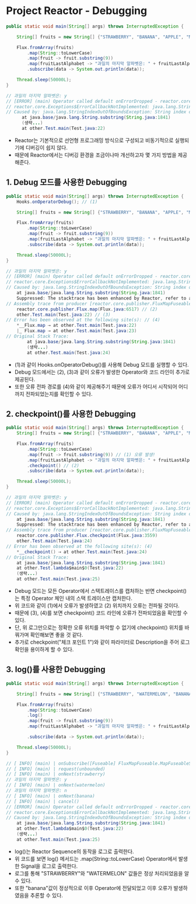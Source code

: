 # Project Reactor - Debugging
```java
public static void main(String[] args) throws InterruptedException {

    String[] fruits = new String[] {"STRAWBERRY", "BANANA", "APPLE", "MELON"};

    Flux.fromArray(fruits)
        .map(String::toLowerCase)
        .map(fruit -> fruit.substring(9))
        .map(fruitLastAlphabet -> "과일의 마지막 알파벳은: " + fruitLastAlphabet) // (1)BANANA가 해당 Operator에 입력값으로 들어가면 오류 발생!
        .subscribe(data -> System.out.println(data));

    Thread.sleep(50000L);
}

// 과일의 마지막 알파벳은: y
// [ERROR] (main) Operator called default onErrorDropped - reactor.core.Exceptions$ErrorCallbackNotImplemented: java.lang.StringIndexOutOfBoundsException: String index out of range: -3
// reactor.core.Exceptions$ErrorCallbackNotImplemented: java.lang.StringIndexOutOfBoundsException: String index out of range: -3
// Caused by: java.lang.StringIndexOutOfBoundsException: String index out of range: -3
      at java.base/java.lang.String.substring(String.java:1841)
      (생략...)
      at other.Test.main(Test.java:22)
```
- Reactor는 기본적으로 선언형 프로그래밍 방식으로 구성되고 비동기적으로 실행되기에 디버깅이 쉽지 않다.
- 때문에 Reactor에서는 디버깅 환경을 조금이나마 개선하고자 몇 가지 방법을 제공해준다.

## 1. Debug 모드를 사용한 Debugging
```java
public static void main(String[] args) throws InterruptedException {
    Hooks.onOperatorDebug(); // (1)

    String[] fruits = new String[] {"STRAWBERRY", "BANANA", "APPLE", "MELON"};

    Flux.fromArray(fruits)
        .map(String::toLowerCase)
        .map(fruit -> fruit.substring(9))
        .map(fruitLastAlphabet -> "과일의 마지막 알파벳은: " + fruitLastAlphabet)
        .subscribe(data -> System.out.println(data));

    Thread.sleep(50000L);
}

// 과일의 마지막 알파벳은: y
// [ERROR] (main) Operator called default onErrorDropped - reactor.core.Exceptions$ErrorCallbackNotImplemented: java.lang.StringIndexOutOfBoundsException: String index out of range: -3
// reactor.core.Exceptions$ErrorCallbackNotImplemented: java.lang.StringIndexOutOfBoundsException: String index out of range: -3
// Caused by: java.lang.StringIndexOutOfBoundsException: String index out of range: -3
	at java.base/java.lang.String.substring(String.java:1841)
	Suppressed: The stacktrace has been enhanced by Reactor, refer to additional information below: 
// Assembly trace from producer [reactor.core.publisher.FluxMapFuseable] :
	reactor.core.publisher.Flux.map(Flux.java:6517) // (2)
	other.Test.main(Test.java:22) // (3)
// Error has been observed at the following site(s): // (4)
	*__Flux.map ⇢ at other.Test.main(Test.java:22)
	|_ Flux.map ⇢ at other.Test.main(Test.java:23)
// Original Stack Trace:
		at java.base/java.lang.String.substring(String.java:1841)
        (생략...)
		at other.Test.main(Test.java:24)
```
- (1)과 같이 Hooks.onOperatorDebug()를 사용해 Debug 모드를 실행할 수 있다.
- Debug 모드에서는 (2), (3)과 같이 오류가 발생한 Operator와 코드 라인이 추가로 제공된다.
- 또한 오류 전파 경로를 (4)와 같이 제공해주기 때문에 오류가 어디서 시작되어 어디까지 전파되었는지를 확인할 수 있다.

## 2. checkpoint()를 사용한 Debugging
```java
public static void main(String[] args) throws InterruptedException {
    String[] fruits = new String[] {"STRAWBERRY", "BANANA", "APPLE", "MELON"};

    Flux.fromArray(fruits)
        .map(String::toLowerCase)
        .map(fruit -> fruit.substring(9)) // (1) 오류 발생!
        .map(fruitLastAlphabet -> "과일의 마지막 알파벳은: " + fruitLastAlphabet)
        .checkpoint() // (2)
        .subscribe(data -> System.out.println(data));

    Thread.sleep(50000L);
}

// 과일의 마지막 알파벳은: y
// [ERROR] (main) Operator called default onErrorDropped - reactor.core.Exceptions$ErrorCallbackNotImplemented: java.lang.StringIndexOutOfBoundsException: String index out of range: -3
// reactor.core.Exceptions$ErrorCallbackNotImplemented: java.lang.StringIndexOutOfBoundsException: String index out of range: -3
// Caused by: java.lang.StringIndexOutOfBoundsException: String index out of range: -3
	at java.base/java.lang.String.substring(String.java:1841)
	Suppressed: The stacktrace has been enhanced by Reactor, refer to additional information below: 
// Assembly trace from producer [reactor.core.publisher.FluxMapFuseable] : (3)
	reactor.core.publisher.Flux.checkpoint(Flux.java:3559)
	other.Test.main(Test.java:24)
// Error has been observed at the following site(s): (4)
	*__checkpoint() ⇢ at other.Test.main(Test.java:24)
// Original Stack Trace:
    at java.base/java.lang.String.substring(String.java:1841)
    at other.Test.lambda$main$0(Test.java:22)
    (생략...)
    at other.Test.main(Test.java:25)
```
- Debug 모드는 모든 Operator에서 스택트레이스를 캡처하는 반면 checkpoint()는 특정 Operator 체인 내의 스택 트레이스만 캡처한다.
- 위 코드와 같이 (1)에서 오류가 발생하였고 (2) 위치까지 오류는 전파될 것이다.
- 때문에 (3), (4)를 보면 checkpoint() 코드 라인에 오류가 전파되었음을 확인할 수 있다.
- 단, 위 로그만으로는 정확한 오류 위치를 파악할 수 없기에 checkpoint() 위치를 바꿔가며 확인해보면 좋을 것 같다.
- 추가로 checkpoint("체크 포인트 1")와 같이 파라미터로 Description을 주어 로그 확인을 용이하게 할 수 있다.

## 3. log()를 사용한 Debugging
```java
public static void main(String[] args) throws InterruptedException {

    String[] fruits = new String[] {"STRAWBERRY", "WATERMELON", "BANANA", "APPLE"};

    Flux.fromArray(fruits)
        .map(String::toLowerCase)
        .log()
        .map(fruit -> fruit.substring(9))
        .map(fruitLastAlphabet -> "과일의 마지막 알파벳은: " + fruitLastAlphabet)

        .subscribe(data -> System.out.println(data));

    Thread.sleep(50000L);
}

// [ INFO] (main) | onSubscribe([Fuseable] FluxMapFuseable.MapFuseableSubscriber)
// [ INFO] (main) | request(unbounded)
// [ INFO] (main) | onNext(strawberry)
// 과일의 마지막 알파벳은: y
// [ INFO] (main) | onNext(watermelon)
// 과일의 마지막 알파벳은: n
// [ INFO] (main) | onNext(banana)
// [ INFO] (main) | cancel()
// [ERROR] (main) Operator called default onErrorDropped - reactor.core.Exceptions$ErrorCallbackNotImplemented: java.lang.StringIndexOutOfBoundsException: String index out of range: -3
// reactor.core.Exceptions$ErrorCallbackNotImplemented: java.lang.StringIndexOutOfBoundsException: String index out of range: -3
// Caused by: java.lang.StringIndexOutOfBoundsException: String index out of range: -3
	at java.base/java.lang.String.substring(String.java:1841)
	at other.Test.lambda$main$0(Test.java:22)
    (생략...)
	at other.Test.main(Test.java:25)
```
- log()는 Reactor Sequence의 동작을 로그로 출력한다.
- 위 코드를 보면 log() 메서드는 .map(String::toLowerCase) Operator에서 발생한 Signal을 로그로 출력한다.
- 로그를 통해 "STRAWBERRY"와 "WATERMELON" 값들은 정상 처리되었음을 알 수 있다.
- 또한 "banana"값이 정상적으로 이후 Operator에 전달되었고 이후 오류가 발생하였음을 추론할 수 있다.